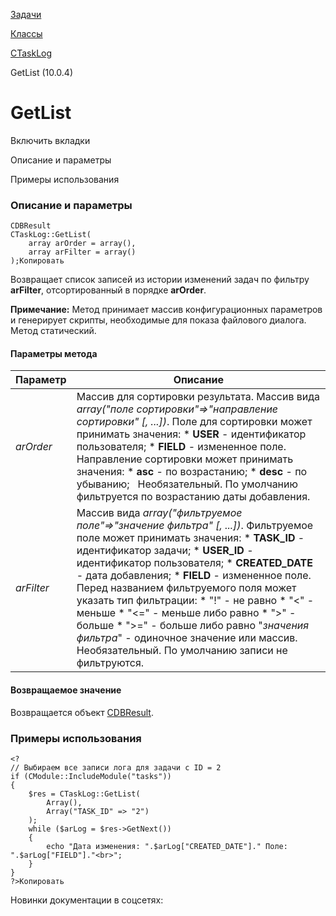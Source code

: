 [Задачи](/api_help/tasks/index.php)

[Классы](/api_help/tasks/classes/index.php)

[CTaskLog](/api_help/tasks/classes/ctasklog/index.php)

GetList (10.0.4)

GetList
=======

Включить вкладки

Описание и параметры

Примеры использования

### Описание и параметры

```
CDBResult
CTaskLog::GetList(
	array arOrder = array(),
	array arFilter = array()
);Копировать
```

Возвращает список записей из истории изменений задач по фильтру **arFilter**, отсортированный в порядке **arOrder**.

**Примечание:** Метод принимает массив конфигурационных параметров и генерирует скрипты, необходимые для показа файлового диалога. Метод статический.

#### Параметры метода

| Параметр | Описание |
| --- | --- |
| *arOrder* | Массив для сортировки результата. Массив вида *array("поле сортировки"=>"направление сортировки" [, ...])*.   Поле для сортировки может принимать значения:  * **USER** - идентификатор пользователя; * **FIELD** - измененное поле.  Направление сортировки может принимать значения:  * **asc** - по возрастанию; * **desc** - по убыванию;    Необязательный. По умолчанию фильтруется по возрастанию даты добавления. |
| *arFilter* | Массив вида  *array("фильтруемое поле"=>"значение фильтра" [, ...])*. Фильтруемое поле может принимать значения:  * **TASK\_ID** - идентификатор задачи; * **USER\_ID** - идентификатор пользователя; * **CREATED\_DATE** - дата добавления; * **FIELD** - измененное поле.  Перед названием фильтруемого поля может указать тип фильтрации:  * "!" - не равно * "<" - меньше * "<=" - меньше либо равно * ">" - больше * ">=" - больше либо равно    "*значения фильтра*" - одиночное значение или массив.     Необязательный. По умолчанию записи не фильтруются. |

#### Возвращаемое значение

Возвращается объект [CDBResult](/api_help/main/reference/cdbresult/index.php).

### Примеры использования

```
<?
// Выбираем все записи лога для задачи с ID = 2
if (CModule::IncludeModule("tasks"))
{
	$res = CTaskLog::GetList(
		Array(), 
		Array("TASK_ID" => "2")
	);
	while ($arLog = $res->GetNext())
	{
		echo "Дата изменения: ".$arLog["CREATED_DATE"]." Поле: ".$arLog["FIELD"]."<br>";
	}
}
?>Копировать
```

Новинки документации в соцсетях: